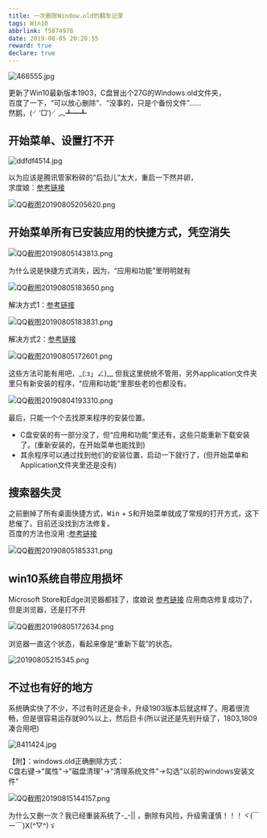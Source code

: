 ```yaml
---
title: 一次删除Window.old的翻车记录
tags: Win10
abbrlink: f5874978
date: 2019-08-05 20:28:55
reward: true
declare: true
---
```


![466555.jpg](https://cdn.anyway1314.cn/image466555.jpg)

更新了Win10最新版本1903，C盘冒出个27G的Windows.old文件夹，  
百度了一下，“可以放心删除”、“没事的，只是个备份文件”……  
然鹅，(╯‵□′)╯︵┻━┻
<!-- more -->

## 开始菜单、设置打不开

![ddfdf4514.jpg](https://cdn.anyway1314.cn/imageddfdf4514.jpg)

以为应该是腾讯管家粉碎的“后劲儿”太大，重启一下然并卵，  
求度娘：[参考链接](https://answers.microsoft.com/zh-hans/windows/forum/windows_10-performance/win10%E8%AE%BE%E7%BD%AE%E5%85%A8%E9%83%BD%E6%89%93/42c9e5b1-a989-4472-ad81-e9c5d8be78d7)  

![QQ截图20190805205620.png](https://cdn.anyway1314.cn/imageQQ截图20190805205620.png)

## 开始菜单所有已安装应用的快捷方式，凭空消失

![QQ截图20190805143813.png](https://cdn.anyway1314.cn/imageQQ截图20190805143813.png)

为什么说是快捷方式消失，因为，“应用和功能”里明明就有

![QQ截图20190805183650.png](https://cdn.anyway1314.cn/imageQQ截图20190805183650.png)

解决方式1：[参考链接](https://zhidao.baidu.com/question/566069935263934164.html)

![QQ截图20190805183831.png](https://cdn.anyway1314.cn/imageQQ截图20190805183831.png)

解决方式2：[参考链接](https://zhidao.baidu.com/question/395942056731654805.html?qbl=relate_question_2&word=win10%BF%AA%CA%BC%B2%CB%B5%A5%CF%D4%CA%BE%CB%F9%D3%D0%D2%D1%B0%B2%D7%B0%B3%CC%D0%F2)

![QQ截图20190805172601.png](https://cdn.anyway1314.cn/imageQQ截图20190805172601.png)

这些方法可能有用吧，_(:з」∠)__ 但我这里统统不管用，另外application文件夹里只有新安装的程序，“应用和功能”里那些老的也都没有。

![QQ截图20190804193310.png](https://cdn.anyway1314.cn/imageQQ截图20190804193310.png)

最后，只能一个个去找原来程序的安装位置。  
- C盘安装的有一部分没了，但“应用和功能”里还有，这些只能重新下载安装了。(重新安装的，在开始菜单也能找到)
- 其余程序可以通过找到他们的安装位置，启动一下就行了，(但开始菜单和Application文件夹里还是没有)

## 搜索器失灵
之前删掉了所有桌面快捷方式，<kbd>Win</kbd> + <kbd>S</kbd>和开始菜单就成了常规的打开方式，这下悲催了。目前还没找到方法修复。  
百度的方法也没用 :[参考链接](https://jingyan.baidu.com/article/9f63fb9184d3c4c8400f0e3f.html)

![QQ截图20190805185331.png](https://cdn.anyway1314.cn/imageQQ截图20190805185331.png)

## win10系统自带应用损坏
Microsoft Store和Edge浏览器都挂了，度娘说 [参考链接](https://jingyan.baidu.com/article/6b182309fb2e6fba58e1590b.html)
应用商店修复成功了，但是浏览器，还是打不开

![QQ截图20190805172634.png](https://cdn.anyway1314.cn/imageQQ截图20190805172634.png)

浏览器一直这个状态，看起来像是“重新下载”的状态。

![20190805215345.png](https://cdn.anyway1314.cn/image20190805215345.png)

## 不过也有好的地方
系统确实快了不少，不过有时还是会卡，升级1903版本后就这样了，用着很流畅，但是很容易运存就90%以上，然后巨卡(所以说还是先别升级了，1803,1809凑合用吧)

![8411424.jpg](https://cdn.anyway1314.cn/image8411424.jpg)

【附】：windows.old正确删除方式：  
C盘右键->"属性"->"磁盘清理"->"清理系统文件"->勾选"以前的windows安装文件"

![QQ截图20190815144157.png](https://cdn.anyway1314.cn/imageQQ截图20190815144157.png)

为什么又删一次？我已经重装系统了-_-|| ，删除有风险，升级需谨慎！！！ヾ(￣ー￣)X(^▽^)ゞ